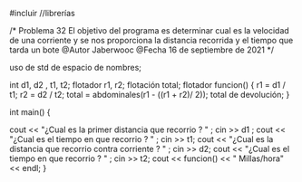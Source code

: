 #incluir  <iostream >   //librerías

/* Problema 32
   El objetivo del programa es determinar cual es la velocidad de una corriente y se nos proporciona la distancia recorrida y el tiempo que tarda un bote
   @Autor Jaberwooc
   @Fecha 16 de septiembre de 2021
    */


  uso de std de espacio de nombres;


  int d1, d2 , t1, t2;
  flotador r1, r2;
  flotación total;
   flotador funcion()
   {
       r1 =  d1 / t1;
       r2 = d2 / t2;
 total = abdominales(r1 - ((r1 + r2)/ 2));
       total de devolución;
   }
    
   int main()
    {

 cout <<  "¿Cual es la primer distancia que recorrio ? " ;
    cin >> d1 ;
 cout <<  "¿Cual es el tiempo en que recorrio ? " ;
    cin >> t1;
 cout <<  "¿Cual es la distancia que recorrio contra corriente ? " ;
    cin >> d2;
 cout <<  "¿Cual es el tiempo en que recorrio ? " ;
    cin >> t2;
 cout << funcion() <<  " Millas/hora"  << endl;
   }
